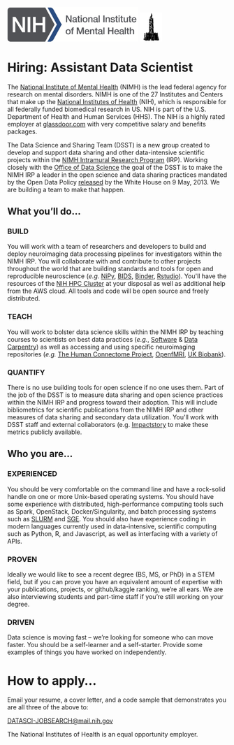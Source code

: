 <img src="NIMH_logo.png" width="300">
<img src="DSSC_logo.png" width="50">


# Hiring: Assistant Data Scientist 

The [National Institute of Mental Health](http://www.nimh.nih.gov) (NIMH) is the lead federal agency for research on mental disorders. NIMH is one of the 27 Institutes and Centers that make up the [National Institutes of Health](http://www.nih.gov) (NIH), which is responsible for all federally funded biomedical research in US. NIH is part of the U.S. Department of Health and Human Services (HHS). The NIH is a highly rated employer at [glassdoor.com](https://www.glassdoor.com/Overview/Working-at-NIH-EI_IE11709.11,14.htm) with very competitive salary and benefits packages.

The Data Science and Sharing Team (DSST) is a new group created to develop and support data sharing and other data-intensive scientific projects within the [NIMH Intramural Research Program](https://www.nimh.nih.gov/labs-at-nimh/index.shtml) (IRP). Working closely with the [Office of Data Science](https://datascience.nih.gov/) the goal of the DSST is to make the NIMH IRP a leader in the open science and data sharing practices mandated by the Open Data Policy [released](https://www.whitehouse.gov/the-press-office/2013/05/09/executive-order-making-open-and-machine-readable-new-default-government-) by the White House on 9 May, 2013. We are building a team to make that happen.

## What you’ll do…

### BUILD

You will work with a team of researchers and developers to build and deploy neuroimaging data processing pipelines for investigators within the NIMH IRP. You will collaborate with and contribute to other projects throughout the world that are building standards and tools for open and reproducible neuroscience (*e.g.* [NiPy](http://nipy.org/), [BIDS](http://bids.neuroimaging.io/), [Binder](http://mybinder.org/), [Rstudio](https://www.rstudio.com/)). You'll have the resources of the [NIH HPC Cluster](https://hpc.nih.gov/) at your disposal as well as additional help from the AWS cloud. All tools and code will be open source and freely distributed.

### TEACH

You will work to bolster data science skills within the NIMH IRP by teaching courses to scientists on best data practices (*e.g.*, [Software](http://software-carpentry.org) & [Data Carpentry](http://www.datacarpentry.org)) as well as accessing and using specific neuroimaging repositories (*e.g.* [The Human Connectome Project](http://www.humanconnectome.org/), [OpenfMRI](http://openfmri.org), [UK Biobank](http://www.ukbiobank.ac.uk/)).

### QUANTIFY

There is no use building tools for open science if no one uses them. Part of the job of the DSST is to measure data sharing and open science practices within the NIMH IRP and progress toward their adoption. This will include bibliometrics for scientific publications from the NIMH IRP and other measures of data sharing and secondary data utilization. You'll work with DSST staff and external collaborators (e.g. [Impactstory](https://impactstory.org/) to make these metrics publicly available.

## Who you are…

### EXPERIENCED

You should be very comfortable on the command line and have a rock-solid handle on one or more Unix-based operating systems. You should have some experience with distributed, high-performance computing tools such as Spark, OpenStack, Docker/Singularity, and batch processing systems such as [SLURM](http://slurm.schedmd.com/) and [SGE](https://en.wikipedia.org/wiki/Oracle_Grid_Engine). You should also have experience coding in modern languages currently used in data-intensive, scientific computing such as Python, R, and Javascript, as well as interfacing with a variety of APIs. 

### PROVEN

Ideally we would like to see a recent degree (BS, MS, or PhD) in a STEM field, but if you can prove you have an equivalent amount of expertise with your publications, projects, or github/kaggle ranking, we’re all ears. We are also interviewing students and part-time staff if you’re still working on your degree.

### DRIVEN

Data science is moving fast – we’re looking for someone who can move faster. You should be a self-learner and a self-starter. Provide some examples of things you have worked on independently.

# How to apply…

Email your resume, a cover letter, and a code sample that demonstrates you are all three of the above to:

DATASCI-JOBSEARCH@mail.nih.gov

The National Institutes of Health is an equal opportunity employer.
